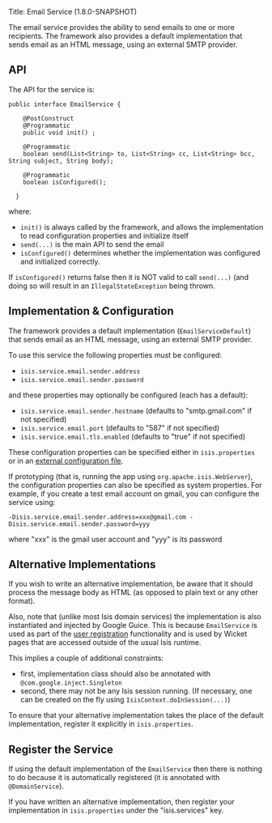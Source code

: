 Title: Email Service (1.8.0-SNAPSHOT)

The email service provides the ability to send emails to one or more recipients.  The framework also provides a default implementation that sends email as an HTML message, using an external SMTP provider.

## API

The API for the service is:

    public interface EmailService {

        @PostConstruct
        @Programmatic
        public void init() ;

        @Programmatic
        boolean send(List<String> to, List<String> cc, List<String> bcc, String subject, String body);

        @Programmatic
        boolean isConfigured();
        
      }

where:

* `init()` is always called by the framework, and allows the implementation to read configuration properties and initialize itself
* `send(...)` is the main API to send the email
* `isConfigured()` determines whether the implementation was configured and initialized correctly.

If `isConfigured()` returns false then it is NOT valid to call `send(...)` (and doing so will result in an `IllegalStateException` being thrown.
      
## Implementation & Configuration

The framework provides a default implementation (`EmailServiceDefault`) that sends email as an HTML message, using an external SMTP provider.

To use this service the following properties must be configured:

* `isis.service.email.sender.address`
* `isis.service.email.sender.password`

and these properties may optionally be configured (each has a default):

* `isis.service.email.sender.hostname` (defaults to "smtp.gmail.com" if not specified)
* `isis.service.email.port` (defaults to "587" if not specified)
* `isis.service.email.tls.enabled` (defaults to "true" if not specified)

These configuration properties can be specified either in `isis.properties` or in an [external configuration file](../externalized-configuration.html).

If prototyping (that is, running the app using `org.apache.isis.WebServer`), the configuration properties can also be specified as system properties.  For example, if you create a test email account on gmail, you can configure the service using:

    -Disis.service.email.sender.address=xxx@gmail.com -Disis.service.email.sender.password=yyy

where "xxx" is the gmail user account and "yyy" is its password

## Alternative Implementations

If you wish to write an alternative implementation, be aware that it should process the message body as HTML (as opposed to plain text or any other format).

Also, note that (unlike most Isis domain services) the implementation is also instantiated and injected by Google Guice.  This is because `EmailService` is used as part of the [user registration](../../components/viewers/wicket/user-registration.html) functionality and is used by Wicket pages that are accessed outside of the usual Isis runtime.


This implies a couple of additional constraints:

* first, implementation class should also be annotated with `@com.google.inject.Singleton`
* second, there may not be any Isis session running.  (If necessary, one can be created on the fly using `IsisContext.doInSession(...)`)

To ensure that your alternative implementation takes the place of the default implementation, register it explicitly in `isis.properties`.

## Register the Service

If using the default implementation of the `EmailService` then there is nothing to do because it is automatically registered (it is annotated with `@DomainService`).

If you have written an alternative implementation, then register your implementation in `isis.properties` under the "isis.services" key.
